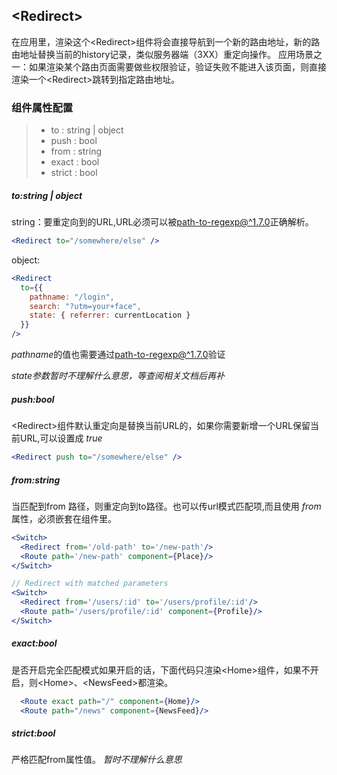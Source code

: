 ## \<Redirect\>

在应用里，渲染这个\<Redirect>组件将会直接导航到一个新的路由地址，新的路由地址替换当前的history记录，类似服务器端（3XX）重定向操作。
应用场景之一：如果渲染某个路由页面需要做些权限验证，验证失败不能进入该页面，则直接渲染一个\<Redirect>跳转到指定路由地址。

### 组件属性配置

>* to : string | object
>* push : bool
>* from : string
>* exact : bool
>* strict : bool
##### to:string | object

string：要重定向到的URL,URL必须可以被[path-to-regexp@^1.7.0](https://github.com/pillarjs/path-to-regexp/tree/v1.7.0)正确解析。
```jsx
<Redirect to="/somewhere/else" />
```
object:
```jsx
<Redirect
  to={{
    pathname: "/login",
    search: "?utm=your+face",
    state: { referrer: currentLocation }
  }}
/>
```
*pathname*的值也需要通过[path-to-regexp@^1.7.0](https://github.com/pillarjs/path-to-regexp/tree/v1.7.0)验证

*state参数暂时不理解什么意思，等查阅相关文档后再补*

##### push:bool

\<Redirect>组件默认重定向是替换当前URL的，如果你需要新增一个URL保留当前URL,可以设置成 _true_
```jsx
<Redirect push to="/somewhere/else" />
```
##### from:string

当匹配到from 路径，则重定向到to路径。也可以传url模式匹配项,而且使用  _from_ 属性，必须嵌套在<Switch>组件里。
```jsx
<Switch>
  <Redirect from='/old-path' to='/new-path'/>
  <Route path='/new-path' component={Place}/>
</Switch>

// Redirect with matched parameters
<Switch>
  <Redirect from='/users/:id' to='/users/profile/:id'/>
  <Route path='/users/profile/:id' component={Profile}/>
</Switch>
```
##### exact:bool

是否开启完全匹配模式如果开启的话，下面代码只渲染\<Home\>组件，如果不开启，则<Home\>、<NewsFeed\>都渲染。
```jsx
  <Route exact path="/" component={Home}/>
  <Route path="/news" component={NewsFeed}/>
```

##### strict:bool

严格匹配from属性值。
*暂时不理解什么意思*
